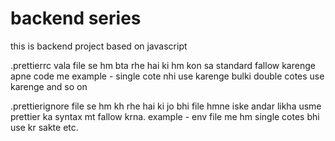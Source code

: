 # backend series
this is backend project based on javascript

.prettierrc vala file se hm bta rhe hai ki hm kon sa standard fallow karenge apne code me example - single cote nhi use karenge bulki double cotes use karenge and so on

.prettierignore file se hm kh rhe hai ki jo bhi file hmne iske andar likha usme prettier ka syntax mt fallow krna. example - env file me hm single cotes bhi use kr sakte etc.
